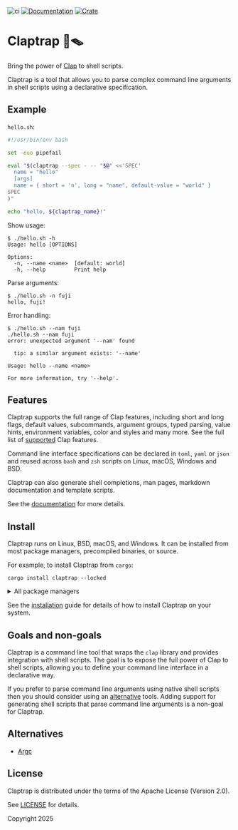 ![ci](https://github.com/fujiapple852/claptrap/actions/workflows/ci.yml/badge.svg)
[![Documentation](https://docs.rs/claptrap/badge.svg)](https://docs.rs/claptrap/0.1.0)
[![Crate](https://img.shields.io/crates/v/claptrap.svg)](https://crates.io/crates/claptrap/0.1.0)

# Claptrap 👏🪤

Bring the power of [Clap](https://crates.io/crates/clap) to shell scripts.

Claptrap is a tool that allows you to parse complex command line arguments in shell scripts using a declarative
specification.

## Example

`hello.sh`:

```bash
#!/usr/bin/env bash

set -euo pipefail

eval "$(claptrap --spec - -- "$@" <<'SPEC'
  name = "hello"
  [args]
  name = { short = 'n', long = "name", default-value = "world" }
SPEC
)"

echo "hello, ${claptrap_name}!"
```

Show usage:

```shell
$ ./hello.sh -h
Usage: hello [OPTIONS]

Options:
  -n, --name <name>  [default: world]
  -h, --help         Print help
```

Parse arguments:

```shell
$ ./hello.sh -n fuji
hello, fuji!
```

Error handling:

```shell
$ ./hello.sh --nam fuji
./hello.sh --nam fuji
error: unexpected argument '--nam' found

  tip: a similar argument exists: '--name'

Usage: hello --name <name>

For more information, try '--help'.
```

## Features

Claptrap supports the full range of Clap features, including short and long flags, default values, subcommands, argument
groups, typed parsing, value hints, environment variables, color and styles and many more. See the full list
of [supported](https://claptrap.cli.rs/reference/supported/) Clap features.

Command line interface specifications can be declared in `toml`, `yaml` or `json` and reused across `bash` and `zsh`
scripts on Linux, macOS, Windows and BSD.

Claptrap can also generate shell completions, man pages, markdown documentation and template scripts.

See the [documentation](https://claptrap.cli.rs) for more details.

## Install

Claptrap runs on Linux, BSD, macOS, and Windows. It can be installed from most package managers, precompiled binaries,
or source.

For example, to install Claptrap from `cargo`:

```shell
cargo install claptrap --locked
```

<details>

<summary>All package managers</summary>

### Cargo

[![Crates.io](https://img.shields.io/crates/v/claptrap)](https://crates.io/crates/claptrap/0.1.0)

```shell
cargo install claptrap --locked
```

### PPA (Ubuntu)

[![Ubuntu PPA](https://img.shields.io/badge/Ubuntu%20PPA-0.13.0-brightgreen)](https://launchpad.net/~fujiapple/+archive/ubuntu/claptrap/+packages)

```shell
add-apt-repository ppa:fujiapple/claptrap
apt update && apt install claptrap
```

> ⓘ Note:
>
> Only available for Ubuntu 24.04 (`Noble`) and 22.04 (`Jammy`).

### Snap (Linux)

[![claptrap](https://snapcraft.io/claptrap/badge.svg)](https://snapcraft.io/claptrap)

```shell
snap install claptrap
```

### Homebrew (macOS)

[![homebrew version](https://img.shields.io/badge/homebrew-0.1.0-orange)](https://github.com/fujiapple852/homebrew-claptrap)

```shell
brew tap fujiapple852/claptrap && brew install claptrap
```

### Docker

[![Docker Image Version (latest by date)](https://img.shields.io/docker/v/fujiapple/claptrap)](https://hub.docker.com/r/fujiapple/claptrap/)

```shell
docker run -it fujiapple/claptrap
```

### All Repositories

[![Packaging status](https://repology.org/badge/vertical-allrepos/claptrap.svg)](https://repology.org/project/claptrap/versions)

</details>

See the [installation](https://claptrap.cli.rs/start/installation) guide for details of how to install Claptrap on your
system.

## Goals and non-goals

Claptrap is a command line tool that wraps the `clap` library and provides integration with shell scripts. The goal is
to expose the full power of Clap to shell scripts, allowing you to define your command line interface in a declarative
way.

If you prefer to parse command line arguments using native shell scripts then you should consider using
an [alternative](#alternatives) tools. Adding support for generating shell scripts that parse command line arguments is
a non-goal for Claptrap.

## Alternatives

- [Argc](https://crates.io/crates/argc)

## License

Claptrap is distributed under the terms of the Apache License (Version 2.0).

See [LICENSE](LICENSE) for details.

Copyright 2025
